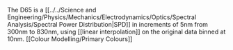 The D65 is a [[../../Science and Engineering/Physics/Mechanics/Electrodynamics/Optics/Spectral Analysis/Spectral Power Distribution|SPD]] in increments of 5nm from 300nm to 830nm, using [[linear interpolation]] on the original data binned at 10nm. [[Colour Modelling/Primary Colours]]